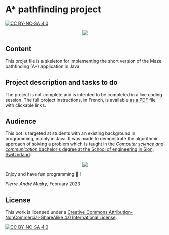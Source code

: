 # A* pathfinding project

[![CC BY-NC-SA 4.0][cc-by-nc-sa-shield]][cc-by-nc-sa]

<p align="center">
  <a href="https://hevs.ch/isc">
  <img src="https://user-images.githubusercontent.com/4624112/214767043-bc3fec9c-1e6f-4123-a003-cd32426518dc.png"/>    
  </a>
</p>

## Content
This projet file is a skeleton for implementing the short version of the Maze pathfinding (A*) application in Java. 

## Project description and tasks to do
The project is not complete and is intented to be completed in a live coding session. The full project instructions, in French, is available [as a PDF](https://github.com/pmudry/maze-students/blob/main/ProjetMaze_short.pdf) file with clickable links.

## Audience
This bot is targeted at students with an existing background in programming, mainly in Java. It was made to demonstrate the algorithmic approach of solving a problem which is taught in the [*Computer science and communication* bachelor's degree at the School of engineering in Sion, Switzerland](https://www.hevs.ch/isc).

<p align="center">
  <a href="https://hevs.ch/isc">
  <img src="https://user-images.githubusercontent.com/4624112/214764929-89aa8609-c540-4cc0-9905-23886814772e.png"/>    
  </a>
</p>

Enjoy and have fun programming 🎈 !

_Pierre-André Mudry_, February 2023

## License
This work is licensed under a
[Creative Commons Attribution-NonCommercial-ShareAlike 4.0 International License][cc-by-nc-sa].

[![CC BY-NC-SA 4.0][cc-by-nc-sa-image]][cc-by-nc-sa]

[cc-by-nc-sa]: http://creativecommons.org/licenses/by-nc-sa/4.0/
[cc-by-nc-sa-image]: https://licensebuttons.net/l/by-nc-sa/4.0/88x31.png
[cc-by-nc-sa-shield]: https://img.shields.io/badge/License-CC%20BY--NC--SA%204.0-lightgrey.svg
